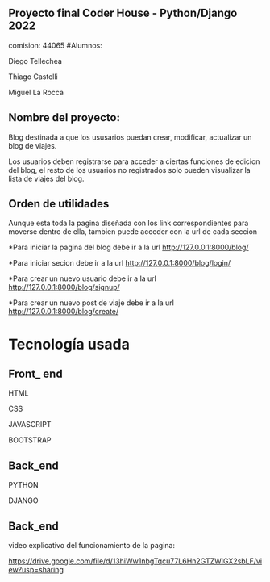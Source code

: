 ## Proyecto final Coder House - Python/Django 2022
comision: 44065
#Alumnos:

Diego Tellechea

Thiago Castelli

Miguel La Rocca

## Nombre del proyecto:

Blog destinada a que los ususarios puedan crear, modificar, actualizar un  blog de viajes.

Los usuarios deben registrarse para acceder a ciertas funciones de edicion del blog, el resto de los usuarios no registrados solo pueden visualizar la lista de viajes del blog.

## Orden de utilidades

Aunque esta toda la pagina diseñada con los link correspondientes para moverse dentro de ella, tambien puede acceder con la url de cada seccion

*Para iniciar la pagina del blog debe ir a la url http://127.0.0.1:8000/blog/ 

*Para iniciar secion debe ir a la url http://127.0.0.1:8000/blog/login/

*Para crear un nuevo usuario debe ir a la url http://127.0.0.1:8000/blog/signup/

*Para crear un nuevo post de viaje debe ir a la url http://127.0.0.1:8000/blog/create/

# Tecnología usada

## Front_ end
HTML

CSS

JAVASCRIPT

BOOTSTRAP

## Back_end

PYTHON

DJANGO

## Back_end

video explicativo del funcionamiento de la pagina:

https://drive.google.com/file/d/13hiWw1nbgTqcu77L6Hn2GTZWlGX2sbLF/view?usp=sharing

